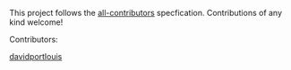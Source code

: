 This project follows the [all-contributors](https://github.com/all-contributors/all-contributors) specfication. Contributions of any kind welcome!

Contributors:

[davidportlouis](https://github.com/davidportlouis)
